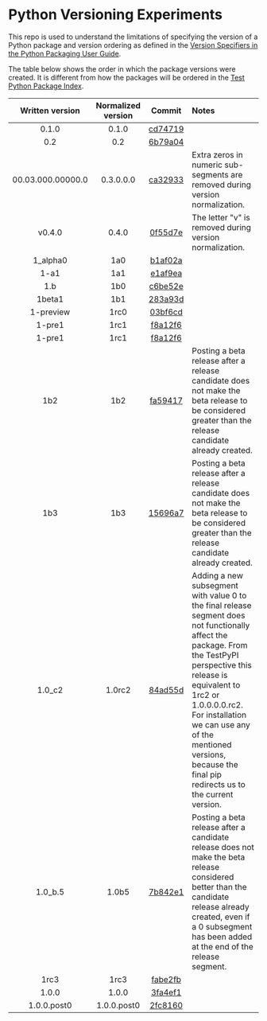 # Python Versioning Experiments

This repo is used to understand the limitations of specifying the
version of a Python package and version ordering as defined in the
[Version Specifiers in the Python Packaging User Guide](https://packaging.python.org/en/latest/specifications/version-specifiers/).

The table below shows the order in which the package versions were
created. It is different from how the packages will be ordered in the
[Test Python Package Index](https://test.pypi.org/project/pythonversioningexperiments/).

| Written version   | Normalized version| Commit                                   | Notes                   |
| :---------------: | :---------------: | :--------------------------------------: | :---------------------- |
| 0.1.0             | 0.1.0             | [cd74719](https://github.com/GabrielGiurgica/python-versioning-experiments/commit/cd747197cfd8d7c0c3e33e15be8f76af145c68c6) |                         |
| 0.2               | 0.2               | [6b79a04](https://github.com/GabrielGiurgica/python-versioning-experiments/commit/6b79a044d47a225a51207d830e1739d19f908514) |                         |
| 00.03.000.00000.0 | 0.3.0.0.0         | [ca32933](https://github.com/GabrielGiurgica/python-versioning-experiments/commit/ca329332c241113d413d2fbde603c1a488465359) | Extra zeros in numeric sub-segments are removed during version normalization. |
| v0.4.0            | 0.4.0             | [0f55d7e](https://github.com/GabrielGiurgica/python-versioning-experiments/commit/0f55d7e9590cfb7d14b2780d68995a9952963ca3) | The letter "v" is removed during version normalization. |
| 1_alpha0           | 1a0              | [b1af02a](https://github.com/GabrielGiurgica/python-versioning-experiments/commit/b1af02ad70a3a52e2f045c9bc5d45c183695995f) |  |
| 1-a1               | 1a1              | [e1af9ea](https://github.com/GabrielGiurgica/python-versioning-experiments/commit/e1af9ea033c803301210503a25d67e84299e1242) |  |
| 1.b                | 1b0              | [c6be52e](https://github.com/GabrielGiurgica/python-versioning-experiments/commit/c6be52ed752c3dd9f9baca561cd2d353f8135f1e) |  |
| 1beta1             | 1b1              | [283a93d](https://github.com/GabrielGiurgica/python-versioning-experiments/commit/283a93dd92f7039d32aee89b340e3978cc8ac7a3) |  |
| 1-preview          | 1rc0             | [03bf6cd](https://github.com/GabrielGiurgica/python-versioning-experiments/commit/03bf6cd417c653da8ba2413f8caae2467a131067) |  |
| 1-pre1             | 1rc1             | [f8a12f6](https://github.com/GabrielGiurgica/python-versioning-experiments/commit/f8a12f6e825a4e52c0f407d9f6e2460142a8fe90) |  |
| 1-pre1             | 1rc1             | [f8a12f6](https://github.com/GabrielGiurgica/python-versioning-experiments/commit/f8a12f6e825a4e52c0f407d9f6e2460142a8fe90) |  |
| 1b2                | 1b2              | [fa59417](https://github.com/GabrielGiurgica/python-versioning-experiments/commit/fa594177289f3a75856778f1d480e7fbe2b012ad) | Posting a beta release after a release candidate does not make the beta release to be considered greater than the release candidate already created. |
| 1b3                | 1b3              | [15696a7](https://github.com/GabrielGiurgica/python-versioning-experiments/commit/15696a799573fda618073a51215738c4cb4351ed) | Posting a beta release after a release candidate does not make the beta release to be considered greater than the release candidate already created. |
| 1.0_c2             | 1.0rc2           | [84ad55d](https://github.com/GabrielGiurgica/python-versioning-experiments/commit/84ad55dc8d1eba222173cbfa9077eb0472113b86) | Adding a new subsegment with value 0 to the final release segment does not functionally affect the package. From the TestPyPI perspective this release is equivalent to 1rc2 or 1.0.0.0.0.rc2. For installation we can use any of the mentioned versions, because the final pip redirects us to the current version. |
| 1.0_b.5             | 1.0b5           | [7b842e1](https://github.com/GabrielGiurgica/python-versioning-experiments/commit/7b842e1e4b97c92965e1c95353c1e0b60745234b) | Posting a beta release after a candidate release does not make the beta release considered better than the candidate release already created, even if a 0 subsegment has been added at the end of the release segment. |
| 1rc3                | 1rc3             | [fabe2fb](https://github.com/GabrielGiurgica/python-versioning-experiments/commit/fabe2fbba00d9655e3df220b30b05b7b153147d8) |  |
| 1.0.0               | 1.0.0            | [3fa4ef1](https://github.com/GabrielGiurgica/python-versioning-experiments/commit/3fa4ef17ed93b93d57d2e7f814c794bf7d4646c6) |  |
| 1.0.0.post0         | 1.0.0.post0      | [2fc8160](https://github.com/GabrielGiurgica/python-versioning-experiments/commit/2fc8160b9c4e58b9da8895688918e433ae51b6a8) |  |